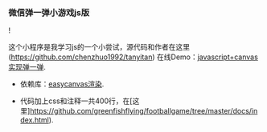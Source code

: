 ﻿### 微信弹一弹小游戏js版

!


这个小程序是我学习js的一个小尝试，源代码和作者在这里(https://github.com/chenzhuo1992/tanyitan) 在线Demo：[javascript+canvas实现弹一弹](https://greenfishflying.github.io/footballgame/).

- 依赖库：[easycanvas渲染](https://chenzhuo1992.github.io/easycanvas/).

- 代码加上css和注释一共400行，在[这里]https://github.com/greenfishflying/footballgame/tree/master/docs/index.html).
